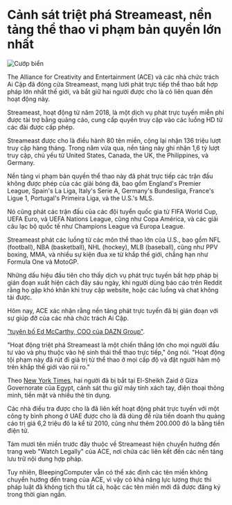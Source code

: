 # Cảnh sát triệt phá Streameast, nền tảng thể thao vi phạm bản quyền lớn nhất

![Cướp biển](https://www.bleepstatic.com/content/hl-images/2024/12/20/Pirate_TV_streaming.jpg)

The Alliance for Creativity and Entertainment (ACE) và các nhà chức trách Ai Cập đã đóng cửa Streameast, mạng lưới phát trực tiếp thể thao bất hợp pháp lớn nhất thế giới, và bắt giữ hai người được cho là có liên quan đến hoạt động này.

Streameast, hoạt động từ năm 2018, là một dịch vụ phát trực tuyến miễn phí được tài trợ bằng quảng cáo, cung cấp quyền truy cập vào các luồng HD từ các đài được cấp phép.

Streameast được cho là điều hành 80 tên miền, cộng lại nhận 136 triệu lượt truy cập hàng tháng. Trong năm vừa qua, nền tảng này ghi nhận 1,6 tỷ lượt truy cập, chủ yếu từ United States, Canada, the UK, the Philippines, và Germany.

Nền tảng vi phạm bản quyền thể thao này đã phát trực tiếp các trận đấu không được phép của các giải bóng đá, bao gồm England's Premier League, Spain's La Liga, Italy's Serie A, Germany's Bundesliga, France's Ligue 1, Portugal's Primeira Liga, và the U.S.'s MLS.

Nó cũng phát các trận đấu của các đội tuyển quốc gia từ FIFA World Cup, UEFA Euro, và UEFA Nations League, cũng như Copa América, và các giải câu lạc bộ quốc tế như Champions League và Europa League.

Streameast phát các luồng từ các môn thể thao lớn của U.S., bao gồm NFL (football), NBA (basketball), NHL (hockey), MLB (baseball), cũng như PPV boxing, MMA, và nhiều sự kiện đua xe từ khắp thế giới, chẳng hạn như Formula One và MotoGP.

Những dấu hiệu đầu tiên cho thấy dịch vụ phát trực tuyến bất hợp pháp bị gián đoạn xuất hiện cách đây sáu ngày, khi người dùng báo cáo trên Reddit rằng họ gặp khó khăn khi truy cập website, hoặc các luồng và chat không tải được.

Hôm nay, ACE xác nhận rằng nền tảng phát trực tuyến đã bị gián đoạn với sự giúp đỡ của các nhà chức trách Ai Cập.

["tuyên bố Ed McCarthy, COO của DAZN Group"](https://www.alliance4creativity.com/news/egyptian-authorities-and-ace-shut-down-worlds-largest-live-sports-piracy-ring/).

"Hoạt động triệt phá Streameast là một chiến thắng lớn cho mọi người đầu tư vào và phụ thuộc vào hệ sinh thái thể thao trực tiếp," ông nói. "Hoạt động tội phạm này đã rút đi giá trị từ thể thao ở mọi cấp độ và đặt người hâm mộ trên khắp thế giới vào rủi ro."

Theo [New York Times](https://www.nytimes.com/athletic/6591670/2025/09/03/streameast-worlds-largest-illegal-sports-streaming-platform-shut-down-in-sting/?source=twitteruk), hai người đã bị bắt tại El-Sheikh Zaid ở Giza Governorate của Egypt, cảnh sát thu giữ máy tính xách tay, điện thoại thông minh, tiền mặt và nhiều thẻ tín dụng.

Các nhà điều tra được cho là đã liên kết hoạt động phát trực tuyến với một công ty bình phong ở UAE được cho là đã dùng để rửa tiền doanh thu quảng cáo trị giá 6,2 triệu đô la kể từ 2010, cũng như thêm 200.000 đô la bằng tiền điện tử.

Tám mươi tên miền trước đây thuộc về Streameast hiện chuyển hướng đến trang web "Watch Legally" của ACE, nơi chứa các liên kết đến các nền tảng lưu trữ nội dung hợp pháp.

Tuy nhiên, BleepingComputer vẫn có thể xác định các tên miền không chuyển hướng đến trang của ACE, vì vậy có khả năng lực lượng thực thi pháp luật đã không tịch thu tất cả, hoặc các tên miền mới đã được đăng ký trong thời gian ngắn.